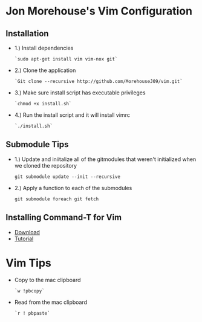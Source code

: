 Jon Morehouse's Vim Configuration
=

Installation
-

-	1.) Install dependencies
		
		`sudo apt-get install vim vim-nox git`
	
-	2.) Clone the application 
		
		`Git clone --recursive http://github.com/MorehouseJ09/vim.git`

-	3.) Make sure install script has executable privileges

		`chmod +x install.sh`

-	4.) Run the install script and it will install vimrc
	
		`./install.sh`
	

Submodule Tips
-

-	1.) Update and iniitalize all of the gitmodules that weren't initialized when we cloned the repository

	`git submodule update --init --recursive`

-	2.) Apply a function to each of the submodules

	`git submodule foreach git fetch`


Installing Command-T for Vim
-

-	[Download](https://wincent.com/products/command-t)
-	[Tutorial](http://sjk.ankeborg.nu/2012/12/29/how-to-install-command-t-for-vim-on-mac-os-x.html)

Vim Tips
=

-	Copy to the mac clipboard

		`w !pbcopy`

-	Read from the mac clipboard

		`r ! pbpaste`
